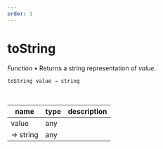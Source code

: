 ```yaml
---
order: 1
---
```

# toString

_Function_ &bull; Returns a string representation of _value_.

<pre><code>toString value &rarr; string</code></pre>
<br>

| name | type | description |
|------|------|-------------|
|value|any||
|&rarr; string|any||



